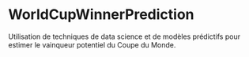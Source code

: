 # WorldCupWinnerPrediction
Utilisation de techniques de data science et de modèles prédictifs pour estimer le vainqueur potentiel du Coupe du Monde.
